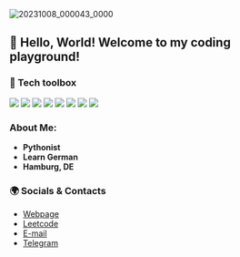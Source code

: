 ![20231008_000043_0000](https://github.com/youngling-coder/youngling-coder/assets/142408709/17bef67e-764c-41b0-bec3-84e5902131ce)

## 👋 Hello, World! Welcome to my coding playground!
### 🔧 Tech toolbox
<img src="https://img.shields.io/badge/python-3776AB?style=for-the-badge&logo=python&logoColor=white"> <img src="https://img.shields.io/badge/vscode-007ACC?style=for-the-badge&logo=visualstudiocode"> <img src="https://img.shields.io/badge/flask-000000?style=for-the-badge&logo=flask&logoColor=white"> <img src="https://img.shields.io/badge/pyqt5-41CD52?style=for-the-badge&logo=qt&logoColor=white"> <img src="https://img.shields.io/badge/css3-1572B6?style=for-the-badge&logo=css3"> <img src="https://img.shields.io/badge/html5-E34F26?style=for-the-badge&logo=html5&logoColor=white"> <img src="https://img.shields.io/badge/sql-4479A1?style=for-the-badge&logo=mysql&logoColor=white"> <img src="https://img.shields.io/badge/javascript-F7DF1E?style=for-the-badge&logo=javascript&logoColor=white">

### About Me:
- **Pythonist**
- **Learn German**
- **Hamburg, DE**

### 🌍 Socials & Contacts
- [Webpage](https://youngling-coder.netlify.app)
- [Leetcode](https://leetcode.com/youngling-coder/)
- [E-mail](mailto:sh.dmytro@protonmail.com)
- [Telegram](t.me/youngling_coder)

